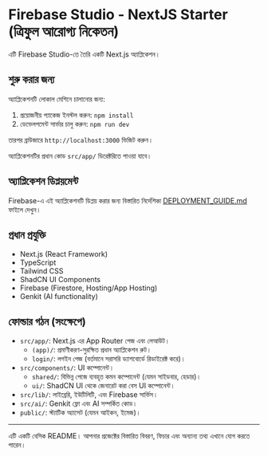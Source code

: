 
# Firebase Studio - NextJS Starter (ত্রিফুল আরোগ্য নিকেতন)

এটি Firebase Studio-তে তৈরি একটি Next.js অ্যাপ্লিকেশন।

## শুরু করার জন্য

অ্যাপ্লিকেশনটি লোকাল মেশিনে চালানোর জন্য:

1.  প্রয়োজনীয় প্যাকেজ ইনস্টল করুন: `npm install`
2.  ডেভেলপমেন্ট সার্ভার চালু করুন: `npm run dev`

তারপর ব্রাউজারে `http://localhost:3000` ভিজিট করুন।

অ্যাপ্লিকেশনটির প্রধান কোড `src/app/` ডিরেক্টরিতে পাওয়া যাবে।

## অ্যাপ্লিকেশন ডিপ্লয়মেন্ট

Firebase-এ এই অ্যাপ্লিকেশনটি ডিপ্লয় করার জন্য বিস্তারিত নির্দেশিকা [DEPLOYMENT_GUIDE.md](./DEPLOYMENT_GUIDE.md) ফাইলে দেখুন।

## প্রধান প্রযুক্তি

*   Next.js (React Framework)
*   TypeScript
*   Tailwind CSS
*   ShadCN UI Components
*   Firebase (Firestore, Hosting/App Hosting)
*   Genkit (AI functionality)

## ফোল্ডার গঠন (সংক্ষেপে)

*   `src/app/`: Next.js এর App Router পেজ এবং লেআউট।
    *   `(app)/`: প্রমাণীকরণ-সুরক্ষিত প্রধান অ্যাপ্লিকেশন রুট।
    *   `login/`: লগইন পেজ (বর্তমানে সরাসরি ড্যাশবোর্ডে রিডাইরেক্ট করে)।
*   `src/components/`: UI কম্পোনেন্ট।
    *   `shared/`: বিভিন্ন পেজে ব্যবহৃত কমন কম্পোনেন্ট (যেমন সাইডবার, হেডার)।
    *   `ui/`: ShadCN UI থেকে জেনারেট করা বেস UI কম্পোনেন্ট।
*   `src/lib/`: লাইব্রেরি, ইউটিলিটি, এবং Firebase সার্ভিস।
*   `src/ai/`: Genkit ফ্লো এবং AI সম্পর্কিত কোড।
*   `public/`: স্ট্যাটিক অ্যাসেট (যেমন আইকন, ইমেজ)।

---
এটি একটি বেসিক README। আপনার প্রজেক্টের বিস্তারিত বিবরণ, ফিচার এবং অন্যান্য তথ্য এখানে যোগ করতে পারেন।
